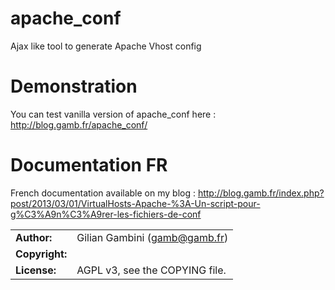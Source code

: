# apache_conf
Ajax like tool to generate Apache Vhost config

# Demonstration
You can test vanilla version of apache_conf here :
http://blog.gamb.fr/apache_conf/

# Documentation FR
French documentation available on my blog :
http://blog.gamb.fr/index.php?post/2013/03/01/VirtualHosts-Apache-%3A-Un-script-pour-g%C3%A9n%C3%A9rer-les-fichiers-de-conf


|                      |                                          |
|:---------------------|:-----------------------------------------|
| **Author:**          | Gilian Gambini (<gamb@gamb.fr>)
| **Copyright:**       | 
| **License:**         | AGPL v3, see the COPYING file.
